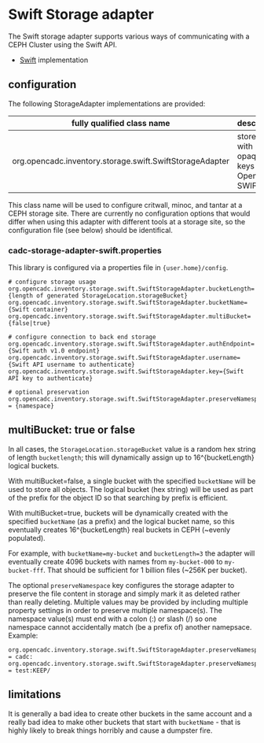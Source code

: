 # Swift Storage adapter 

The Swift storage adapter supports various ways of communicating with a CEPH Cluster using the Swift API. 

* [Swift](https://docs.ceph.com/docs/master/radosgw/swift/) implementation
## configuration

The following StorageAdapter implementations are provided:

|fully qualified class name|description|
|--------------------------|-----------|
|org.opencadc.inventory.storage.swift.SwiftStorageAdapter|stores files with opaque keys via OpenStack SWIFT API|

This class name will be used to configure critwall, minoc, and tantar at a CEPH storage site. There
are currently no configuration options that would differ when using this adapter with different tools
at a storage site, so the configuration file (see below) should be identifical.

### cadc-storage-adapter-swift.properties

This library is configured via a properties file in `{user.home}/config`.
```
# configure storage usage
org.opencadc.inventory.storage.swift.SwiftStorageAdapter.bucketLength={length of generated StorageLocation.storageBucket}
org.opencadc.inventory.storage.swift.SwiftStorageAdapter.bucketName={Swift container}
org.opencadc.inventory.storage.swift.SwiftStorageAdapter.multiBucket={false|true}

# configure connection to back end storage
org.opencadc.inventory.storage.swift.SwiftStorageAdapter.authEndpoint={Swift auth v1.0 endpoint}
org.opencadc.inventory.storage.swift.SwiftStorageAdapter.username={Swift API username to authenticate}
org.opencadc.inventory.storage.swift.SwiftStorageAdapter.key={Swift API key to authenticate}

# optional preservation
org.opencadc.inventory.storage.swift.SwiftStorageAdapter.preserveNamespace = {namespace}
```

## multiBucket: true or false
In all cases, the `StorageLocation.storageBucket` value is a random hex string of length `bucketlength`;
this will dynamically assign up to 16^{bucketLength} logical buckets.

With multiBucket=false, a single bucket with the specified `bucketName` will be used to store all objects. The logical
bucket (hex string) will be used as part of the prefix for the object ID so that searching by prefix is efficient.

With multiBucket=true, buckets will be dynamically created with the specified `bucketName` (as a prefix) and the
logical bucket name, so this eventually creates 16^{bucketLength} real buckets in CEPH (~evenly populated). 

For example, with `bucketName=my-bucket` and `bucketLength=3` the adapter will eventually create 4096 buckets with names from `my-bucket-000` to `my-bucket-fff`. That should be sufficient for 1 billion files (~256K per bucket).

The optional `preserveNamespace` key configures the storage adapter to preserve the file
content in storage and simply mark it as deleted rather than really deleting. Multiple values may be provided by including multiple property settings in order to preserve multiple
namespace(s). The namespace value(s) must end with a colon (:) or slash (/) so one namespace
cannot accidentally match (be a prefix of) another namepsace. Example:
```
org.opencadc.inventory.storage.swift.SwiftStorageAdapter.preserveNamespace = cadc:
org.opencadc.inventory.storage.swift.SwiftStorageAdapter.preserveNamespace = test:KEEP/
```

## limitations
It is generally a bad idea to create other buckets in the same account and a really bad idea to make other
buckets that start with `bucketName` - that is highly likely to break things horribly and cause a dumpster fire.
